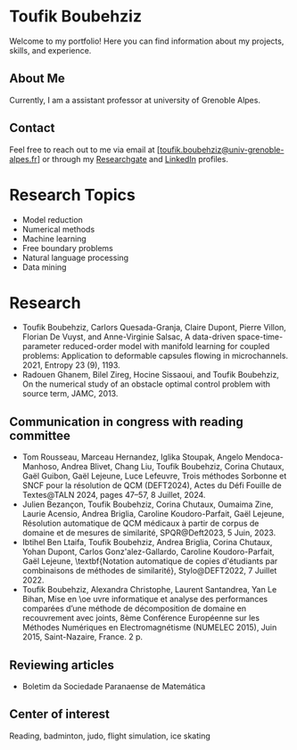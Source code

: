 # Toufik Boubehziz

Welcome to my portfolio! Here you can find information about my projects, skills, and experience.

## About Me

Currently, I am a assistant professor at university of Grenoble Alpes. 

## Contact

Feel free to reach out to me via email at [toufik.boubehziz@univ-grenoble-alpes.fr] or through my [Researchgate](https://www.researchgate.net/profile/Boubehziz-Toufik) and [LinkedIn](https://www.linkedin.com/in/toufik-boubehziz-b8405b166/) profiles.

# Research Topics
 -  Model reduction
 -  Numerical methods
 -  Machine learning
 -  Free boundary problems
 -  Natural language processing
 -  Data mining
   
# Research 
- Toufik Boubehziz, Carlors Quesada-Granja, Claire Dupont, Pierre Villon,
    Florian De Vuyst, and Anne-Virginie Salsac, A data-driven 
    space-time-parameter reduced-order model with manifold learning for 
    coupled problems: Application to deformable capsules flowing in 
    microchannels. 2021, Entropy 23 (9), 1193.
 - Radouen Ghanem, Bilel Zireg, Hocine Sissaoui, and Toufik Boubehziz,
    On the numerical study of an obstacle optimal control problem 
    with source term, JAMC, 2013.
## Communication in congress with reading committee
  - Tom Rousseau, Marceau Hernandez, Iglika Stoupak, Angelo Mendoca-Manhoso, Andrea Blivet, Chang Liu, Toufik Boubehziz, Corina Chutaux, Gaël Guibon, Gaël Lejeune, Luce Lefeuvre, 
    Trois méthodes Sorbonne et SNCF pour la résolution de QCM (DEFT2024), 
    Actes du Défi Fouille de Textes@TALN 2024, pages 47–57, 8 Juillet, 2024.    
  -  Julien Bezançon, Toufik Boubehziz, Corina Chutaux, Oumaima Zine, Laurie Acensio, Andrea Briglia, Caroline Koudoro-Parfait, Gaël Lejeune, 
    Résolution automatique de QCM médicaux à partir de corpus de domaine et de mesures de similarité, 
    SPQR@Deft2023, 5 Juin, 2023. 
  - Ibtihel Ben Ltaifa, Toufik Boubehziz, Andrea Briglia, Corina Chutaux, 
    Yohan Dupont, Carlos Gonz\'alez-Gallardo, Caroline Koudoro-Parfait, Gaël Lejeune, 
    \textbf{Notation automatique de copies d'étudiants par combinaisons 
    de méthodes de similarité}, Stylo@DEFT2022, 7 Juillet 2022.
  - Toufik Boubehziz, Alexandra Christophe, Laurent Santandrea, Yan Le Bihan, 
    Mise en \oe uvre informatique et analyse des performances comparées d’une 
    méthode de décomposition de domaine en recouvrement avec joints, 
    8ème Conférence Européenne sur les Méthodes Numériques en Electromagnétisme 
    (NUMELEC 2015), Juin 2015, Saint-Nazaire, France. 2 p.
## Reviewing articles
  - Boletim da Sociedade Paranaense de Matemática
## Center of interest
Reading, badminton, judo, flight simulation, ice skating
